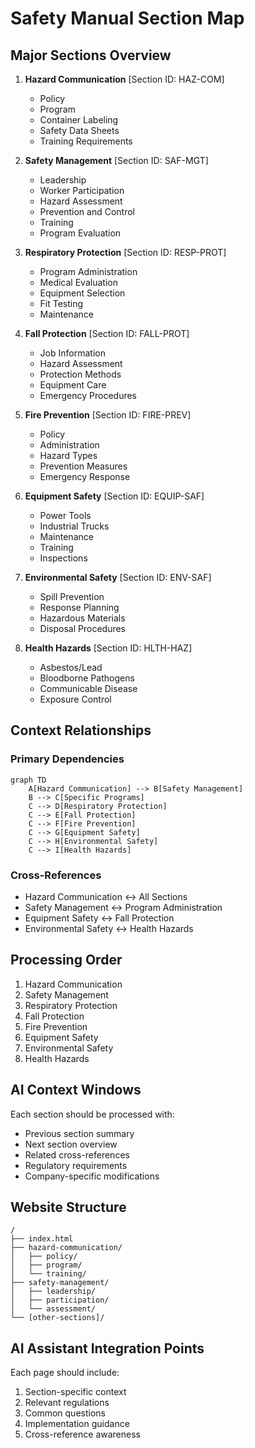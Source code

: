 # Safety Manual Section Map

## Major Sections Overview

1. **Hazard Communication** [Section ID: HAZ-COM]
   - Policy
   - Program
   - Container Labeling
   - Safety Data Sheets
   - Training Requirements

2. **Safety Management** [Section ID: SAF-MGT]
   - Leadership
   - Worker Participation
   - Hazard Assessment
   - Prevention and Control
   - Training
   - Program Evaluation

3. **Respiratory Protection** [Section ID: RESP-PROT]
   - Program Administration
   - Medical Evaluation
   - Equipment Selection
   - Fit Testing
   - Maintenance

4. **Fall Protection** [Section ID: FALL-PROT]
   - Job Information
   - Hazard Assessment
   - Protection Methods
   - Equipment Care
   - Emergency Procedures

5. **Fire Prevention** [Section ID: FIRE-PREV]
   - Policy
   - Administration
   - Hazard Types
   - Prevention Measures
   - Emergency Response

6. **Equipment Safety** [Section ID: EQUIP-SAF]
   - Power Tools
   - Industrial Trucks
   - Maintenance
   - Training
   - Inspections

7. **Environmental Safety** [Section ID: ENV-SAF]
   - Spill Prevention
   - Response Planning
   - Hazardous Materials
   - Disposal Procedures

8. **Health Hazards** [Section ID: HLTH-HAZ]
   - Asbestos/Lead
   - Bloodborne Pathogens
   - Communicable Disease
   - Exposure Control

## Context Relationships

### Primary Dependencies
```mermaid
graph TD
    A[Hazard Communication] --> B[Safety Management]
    B --> C[Specific Programs]
    C --> D[Respiratory Protection]
    C --> E[Fall Protection]
    C --> F[Fire Prevention]
    C --> G[Equipment Safety]
    C --> H[Environmental Safety]
    C --> I[Health Hazards]
```

### Cross-References
- Hazard Communication ↔ All Sections
- Safety Management ↔ Program Administration
- Equipment Safety ↔ Fall Protection
- Environmental Safety ↔ Health Hazards

## Processing Order
1. Hazard Communication
2. Safety Management
3. Respiratory Protection
4. Fall Protection
5. Fire Prevention
6. Equipment Safety
7. Environmental Safety
8. Health Hazards

## AI Context Windows
Each section should be processed with:
- Previous section summary
- Next section overview
- Related cross-references
- Regulatory requirements
- Company-specific modifications

## Website Structure
```
/
├── index.html
├── hazard-communication/
│   ├── policy/
│   ├── program/
│   └── training/
├── safety-management/
│   ├── leadership/
│   ├── participation/
│   └── assessment/
└── [other-sections]/
```

## AI Assistant Integration Points
Each page should include:
1. Section-specific context
2. Relevant regulations
3. Common questions
4. Implementation guidance
5. Cross-reference awareness